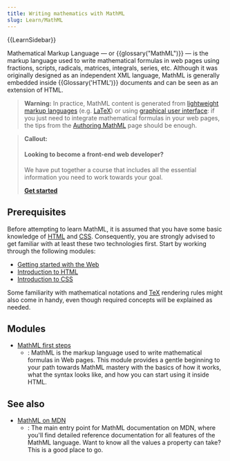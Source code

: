 ```yaml
---
title: Writing mathematics with MathML
slug: Learn/MathML
---
```


{{LearnSidebar}}

Mathematical Markup Language — or {{glossary("MathML")}} — is the markup language used to write mathematical formulas in web pages using fractions, scripts, radicals, matrices, integrals, series, etc. Although it was originally designed as an independent XML language, MathML is generally embedded inside {{Glossary('HTML')}} documents and can be seen as an extension of HTML.

> **Warning:** In practice, MathML content is generated from [lightweight markup languages](https://en.wikipedia.org/wiki/Lightweight_markup_language) (e.g. [LaTeX](https://en.wikipedia.org/wiki/LaTeX)) or using [graphical user interface](https://en.wikipedia.org/wiki/Graphical_user_interface): if you just need to integrate mathematical formulas in your web pages, the tips from the [Authoring MathML](/en-US/docs/Web/MathML/Authoring) page should be enough.

> **Callout:**
>
> #### Looking to become a front-end web developer?
>
> We have put together a course that includes all the essential information you need to work towards your goal.
>
> [**Get started**](/en-US/docs/Learn/Front-end_web_developer)

## Prerequisites

Before attempting to learn MathML, it is assumed that you have some basic knowledge of [HTML](/en-US/docs/Learn/HTML) and [CSS](/en-US/docs/Learn/CSS). Consequently, you are strongly advised to get familiar with at least these two technologies first. Start by working through the following modules:

- [Getting started with the Web](/en-US/docs/Learn/Getting_started_with_the_web)
- [Introduction to HTML](/en-US/docs/Learn/HTML/Introduction_to_HTML)
- [Introduction to CSS](/en-US/docs/Learn/CSS/First_steps)

Some familiarity with mathematical notations and [TeX](https://en.wikipedia.org/wiki/TeX) rendering rules might also come in handy, even though required concepts will be explained as needed.

## Modules

- [MathML first steps](/en-US/docs/Learn/MathML/First_steps)
  - : MathML is the markup language used to write mathematical formulas in Web pages. This module provides a gentle beginning to your path towards MathML mastery with the basics of how it works, what the syntax looks like, and how you can start using it inside HTML.

## See also

- [MathML on MDN](/en-US/docs/Web/MathML)
  - : The main entry point for MathML documentation on MDN, where you'll find detailed reference documentation for all features of the MathML language. Want to know all the values a property can take? This is a good place to go.
